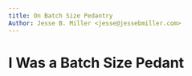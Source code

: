 ```yaml
---
title: On Batch Size Pedantry
Author: Jesse B. Miller <jesse@jessebmiller.com>
---
```


# I Was a Batch Size Pedant